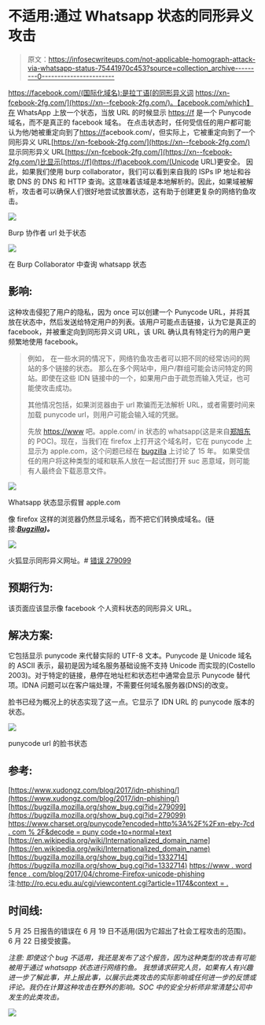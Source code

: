 # 不适用:通过 Whatsapp 状态的同形异义攻击

> 原文：<https://infosecwriteups.com/not-applicable-homograph-attack-via-whatsapp-status-75441970c453?source=collection_archive---------0----------------------->

https://fаcebook.com/(国际化域名):是拉丁语[的同形异义词 https://xn-fcebook-2fg.com/](https://xn--fcebook-2fg.com/)。【аcebook.com/which】在 WhatsApp 上放一个状态，当放 URL 的时候显示 [https://f](https://f) 是一个 Punycode 域名，而不是真正的 facebook 域名。
在点击状态时，任何受信任的用户都可能认为他/她被重定向到了[https://f](https://f)аcebook.com/，但实际上，它被重定向到了一个同形异义 URL[https://xn-fcebook-2fg.com/](https://xn--fcebook-2fg.com/)
显示同形异义 URL[https://xn-fcebook-2fg.com/](https://xn--fcebook-2fg.com/)比显示[https://f](https://f)аcebook.com/(Unicode URL)更安全。
因此，如果我们使用 burp collaborator，我们可以看到来自我的 ISPs IP 地址和谷歌 DNS 的 DNS 和 HTTP 查询。这意味着该域是本地解析的。因此，如果域被解析，攻击者可以确保人们很好地尝试放置状态，这有助于创建更复杂的网络钓鱼攻击。

![](img/1cc414db09874e9d645b99203c41e6ee.png)

Burp 协作者 url 处于状态

![](img/154f3cde0b819de2c7efb099e54aa5a2.png)

在 Burp Collaborator 中查询 whatsapp 状态

## **影响:**

这种攻击侵犯了用户的隐私，因为 once 可以创建一个 Punycode URL，并将其放在状态中，然后发送给特定用户的列表。该用户可能点击链接，认为它是真正的 fаcebook，并被重定向到同形异义词 URL，该 URL 确认具有特定行为的用户更频繁地使用 fаcebook。

> 例如，
> 在一些水洞的情况下，网络钓鱼攻击者可以把不同的经常访问的网站的多个链接的状态。
> 那么在多个网站中，用户/群组可能会访问特定的网站。即使在这些 IDN 链接中的一个，如果用户由于疏忽而输入凭证，也可能使攻击成功。
> 
> 其他情况包括，如果浏览器由于 url 欺骗而无法解析 URL，或者需要时间来加载 punycode url，则用户可能会输入域的凭据。
> 
> 先放 [https://www](https://www) 吧。аррӏе.com/ in 状态的 whatsapp(这是来自[郑旭东](https://www.xudongz.com/blog/2017/idn-phishing/)的 POC)。现在，当我们在 firefox 上打开这个域名时，它在 punycode 上显示为 apple.com，这个问题已经在 [bugzilla](https://bugzilla.mozilla.org/show_bug.cgi?id=279099) 上讨论了 15 年。
> 如果受信任的用户将这种类型的域和联系人放在一起试图打开 suc 恶意域，则可能有人最终会下载恶意文件。

![](img/b2bf4d4c1adff215e64844883700a1a9.png)

Whatsapp 状态显示假冒 apple.com

像 firefox 这样的浏览器仍然显示域名，而不把它们转换成域名。(链接:[***Bugzilla***](https://bugzilla.mozilla.org/show_bug.cgi?id=1332714)***)。***

![](img/0563ea51d5a5a58ab9bf0cad27db32ae.png)

火狐显示同形异义网址。# [错误 279099](https://bugzilla.mozilla.org/show_bug.cgi?id=279099)

## **预期行为:**

该页面应该显示像 facebook 个人资料状态的同形异义 URL。

## **解决方案:**

它包括显示 punycode 来代替实际的 UTF-8 文本。Punycode 是 Unicode 域名的 ASCII 表示，最初是因为域名服务基础设施不支持 Unicode 而实现的(Costello 2003)。对于特定的链接，悬停在地址栏和状态栏中通常会显示 Punycode 替代项。IDNA 问题可以在客户端处理，不需要任何域名服务器(DNS)的改变。

脸书已经为概况上的状态实现了这一点。它显示了 IDN URL 的 punycode 版本的状态。

![](img/b4db07f3b165f6435f3e3e5474cf61ad.png)

punycode url 的脸书状态

## **参考:**

[https://www.xudongz.com/blog/2017/idn-phishing/](https://www.xudongz.com/blog/2017/idn-phishing/)
[https://bugzilla.mozilla.org/show_bug.cgi?id=279099](https://bugzilla.mozilla.org/show_bug.cgi?id=279099)
[https://www.charset.org/punycode?encoded=http%3A%2F%2Fxn-eby-7cd . com % 2F&decode = puny code+to+normal+text](https://www.charset.org/punycode?encoded=http%3A%2F%2Fxn--eby-7cd.com%2F&decode=Punycode+to+normal+text)
[https://en.wikipedia.org/wiki/Internationalized_domain_name](https://en.wikipedia.org/wiki/Internationalized_domain_name)
[https://bugzilla.mozilla.org/show_bug.cgi?id=1332714](https://bugzilla.mozilla.org/show_bug.cgi?id=1332714)
[https://www . word fence . com/blog/2017/04/chrome-Firefox-unicode-phishing](https://www.wordfence.com/blog/2017/04/chrome-firefox-unicode-phishing)
注:[http://ro.ecu.edu.au/cgi/viewcontent.cgi?article=1174&context = .](http://ro.ecu.edu.au/cgi/viewcontent.cgi?article=1174&context=ecuworks2012)

## 时间线:

5 月 25 日报告的错误在 6 月 19 日不适用(因为它超出了社会工程攻击的范围)。
6 月 22 日接受披露。

*注意:*
*即使这个 bug 不适用，我还是发布了这个报告，因为这种类型的攻击有可能被用于通过 whatsapp 状态进行网络钓鱼。
我想请求研究人员，如果有人有兴趣进一步了解此事，并上报此事，以展示此类攻击的实际影响或任何进一步的反馈或评论。我仍在计算这种攻击在野外的影响。SOC 中的安全分析师非常清楚公司中发生的此类攻击。*

[![](img/4bc5de35955c00939383a18fb66b41d8.png)](https://www.buymeacoffee.com/justmorpheus)